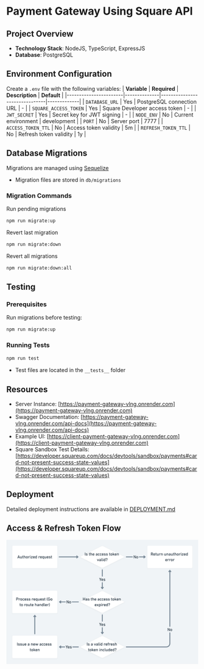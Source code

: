 # Payment Gateway Using Square API

## Project Overview

-   **Technology Stack**: NodeJS, TypeScript, ExpressJS
-   **Database**: PostgreSQL

## Environment Configuration

Create a `.env` file with the following variables:
| **Variable** | **Required** | **Description** | **Default** |
|-----------------------|--------------|-------------------------------|-------------|
| `DATABASE_URL` | Yes | PostgreSQL connection URL | - |
| `SQUARE_ACCESS_TOKEN` | Yes | Square Developer access token | - |
| `JWT_SECRET` | Yes | Secret key for JWT signing | - |
| `NODE_ENV` | No | Current environment | development |
| `PORT` | No | Server port | 7777 |
| `ACCESS_TOKEN_TTL` | No | Access token validity | 5m |
| `REFRESH_TOKEN_TTL` | No | Refresh token validity | 1y |

## Database Migrations

Migrations are managed using [Sequelize](https://sequelize.org/docs/v6)

-   Migration files are stored in `db/migrations`

### Migration Commands

Run pending migrations

```sh
npm run migrate:up
```

Revert last migration

```sh
npm run migrate:down
```

Revert all migrations

```sh
npm run migrate:down:all
```

## Testing

### Prerequisites

Run migrations before testing:

```sh
npm run migrate:up
```

### Running Tests

```sh
npm run test
```

-   Test files are located in the `__tests__` folder

## Resources

-   Server Instance: [https://payment-gateway-vlng.onrender.com](https://payment-gateway-vlng.onrender.com)
-   Swagger Documentation: [https://payment-gateway-vlng.onrender.com/api-docs](https://payment-gateway-vlng.onrender.com/api-docs)
-   Example UI: [https://client-payment-gateway-vlng.onrender.com](https://client-payment-gateway-vlng.onrender.com)
-   Square Sandbox Test Details: [https://developer.squareup.com/docs/devtools/sandbox/payments#card-not-present-success-state-values](https://developer.squareup.com/docs/devtools/sandbox/payments#card-not-present-success-state-values)

## Deployment

Detailed deployment instructions are available in [DEPLOYMENT.md](https://github.com/iamthe-nerdyDev/payment-processing-using-square/blob/main/DEPLOYMENT.md)

## Access & Refresh Token Flow

![](./diagrams/access-and-refresh-token-flow.png)

